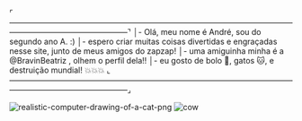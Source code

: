  ⌜———————————————————————————————————————————————————⌝
│- Olá, meu nome é André, sou do segundo ano A. :) 
│- espero criar muitas coisas divertidas e engraçadas nesse site, junto de meus amigos do zapzap!
│- uma amiguinha minha é a @BravinBeatriz , olhem o perfil dela!!
│- eu gosto de bolo 🎂, gatos 🐱, e destruição mundial! 💥💥💥
 ⌞———————————————————————————————————————————————————⌟
<!---
AndreVictor31/AndreVictor31 is a ✨ special ✨ repository because its `README.md` (this file) appears on your GitHub profile.
You can click the Preview link to take a look at your changes.
--->
![realistic-computer-drawing-of-a-cat-png](https://github.com/AndreVictor31/AndreVictor31/assets/169856691/5a465e7a-27ef-4aff-9c8b-0ec702f54c2c)
![cow](https://github.com/AndreVictor31/AndreVictor31/assets/169856691/a932b922-eb0e-40e2-ac2d-4c1a8a65987a)


